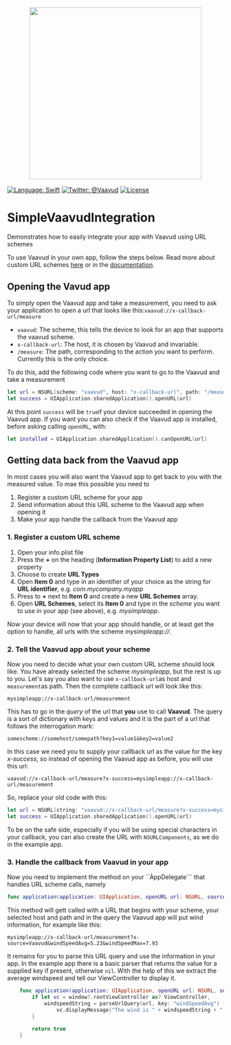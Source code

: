 <h3 align="center">
  <a href="https://www.vaavud.com">
    <img src="http://vaavud.com/brand/Vaavud_logo_vertical_RGB.png" width="400" />
    <br />
  </a>
</h3>

[![Language: Swift](https://img.shields.io/badge/language-swift-orange.svg)](https://developer.apple.com/swift/)
[![Twitter: @Vaavud](https://img.shields.io/badge/contact-%40Vaavud-blue.svg)](https://twitter.com/Vaavud)
[![License](http://img.shields.io/badge/license-MIT-green.svg?style=flat)](https://github.com/vaavud/integration/blob/master/LICENSE)

# SimpleVaavudIntegration

Demonstrates how to easily integrate your app with Vaavud using URL schemes

To use Vaavud in your own app, follow the steps below. Read more about custom URL schemes [here](http://iosdevelopertips.com/cocoa/launching-your-own-application-via-a-custom-url-scheme.html "iOS Developer Tips") or in the [documentation](https://developer.apple.com/library/ios/documentation/iPhone/Conceptual/iPhoneOSProgrammingGuide/Inter-AppCommunication/Inter-AppCommunication.html "Inter-app communication").

## Opening the Vavud app
To simply open the Vaavud app and take a measurement, you need to ask your application to open a url that looks like this:```vaavud://x-callback-url/measure```
 - ```vaavud```: The scheme, this tells the device to look for an app that supports the vaavud scheme.
 - ```x-callback-url```: The host, it is chosen by Vaavud and invariable.
 - ```/measure```: The path, corresponding to the action you want to perform. Currently this is the only choice.

To do this, add the following code where you want to go to the Vaavud and take a measurement
```swift
let url = NSURL(scheme: "vaavud", host: "x-callback-url", path: "/measure")!
let success = UIApplication.sharedApplication().openURL(url)
```
At this point ```success``` will be ```true```if your device succeeded in opening the Vaavud app. If you want you can also check if the Vaavud app is installed, before asking calling ```openURL```, with:

```swift
let installed = UIApplication.sharedApplication().canOpenURL(url)
```

## Getting data back from the Vaavud app

In most cases you will also want the Vaavud app to get back to you with the measured value. To mae this possible you need to

1. Register a custom URL scheme for your app
2. Send information about this URL scheme to the Vaavud app when opening it
3. Make your app handle the callback from the Vaavud app

### 1. Register a custom URL scheme

1. Open your info.plist file
2. Press the **+** on the heading (**Information Property List**) to add a new property
3. Choose to create **URL Types**
4. Open **Item 0** and type in an identifier of your choice as the string for **URL identifier**, e.g. *com.mycompany.myapp*
5. Press to **+** next to **Item 0** and create a new **URL Schemes** array.
6. Open **URL Schemes**, select its **Item 0** and type in the *scheme* you want to use in your app (see above), e.g. *mysimpleapp*.

Now your device will now that your app should handle, or at least get the option to handle, all urls with the scheme *mysimpleapp://*.

### 2. Tell the Vaavud app about your scheme
Now you need to decide what your own custom URL scheme should look like. You have already selected the scheme *mysimpleapp*, but the rest is up to you. Let's say you also want to use ```x-callback-url```as host and ```measurement```as path. Then the complete callback url will look like this:

```
mysimpleapp://x-callback-url/measurement
```

This has to go in the *query* of the url that **you** use to call **Vaavud**. The query is a sort of dictionary with keys and values and it is the part of a url that follows the interrogation mark:
```
somescheme://somehost/somepath?key1=value1&key2=value2
```
In this case we need you to supply your callback url as the value for the key *x-success*, so instead of opening the Vaavud app as before, you will use this url:
```
vaavud://x-callback-url/measure?x-success=mysimpleapp://x-callback-url/measurement
```
So, replace your old code with this:

```swift
let url = NSURL(string: "vaavud://x-callback-url/measure?x-success=mysimpleapp://x-callback-url/measurement")!
let success = UIApplication.sharedApplication().openURL(url)
```

To be on the safe side, especially if you will be using special characters in your callback, you can also create the URL with ```NSURLComponents```, as we do in the example app.

### 3. Handle the callback from Vaavud in your app
Now you need to implement the method on your ``ÀppDelegate``` that handles URL scheme calls, namely
```swift
func application(application: UIApplication, openURL url: NSURL, sourceApplication: String?, annotation: AnyObject?) -> Bool
```

This method will gett called with a URL that begins with your scheme, your selected host and path and in the query the Vaavud app will put wind information, for example like this:
```
mysimpleapp://x-callback-url/measurement?x-source=Vaavud&windSpeedAvg=5.23&windSpeedMax=7.93
```
It remains for you to parse this URL query and use the information in your app. In the example app there is a basic parser that returns the value for a supplied key if present, otherwise ```nil```. With the help of this we extract the average windspeed and tell our ViewController to display it.

```swift
    func application(application: UIApplication, openURL url: NSURL, sourceApplication: String?, annotation: AnyObject?) -> Bool {
        if let vc = window?.rootViewController as? ViewController,
            windspeedString = parseUrlQuery(url, key: "windSpeedAvg") {
                vc.displayMessage("The wind is " + windspeedString + " m/s")
        }
        
        return true
    }
```



